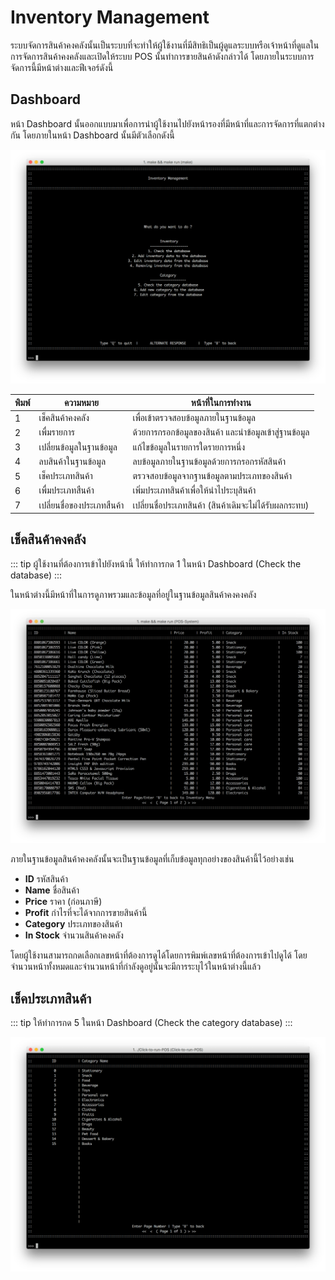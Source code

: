 # Inventory Management
ระบบจัดการสินค้าคงคลังนั้นเป็นระบบที่จะทำให้ผู้ใช้งานที่มีสิทธิเป็นผู้ดูแลระบบหรือเจ้าหน้าที่ดูแลในการจัดการสินค้าคงคลังและเปิดให้ระบบ POS นั้นทำการขายสินค้าดังกล่าวได้ โดยภายในระบบการจัดการนี้มีหน้าต่างและฟีเจอร์ดังนี้

## Dashboard
หน้า Dashboard นั้นออกแบบมาเพื่อการนำผู้ใช้งานไปยังหน้ารองที่มีหน้าที่และการจัดการที่แตกต่างกัน โดยภายในหน้า Dashboard นั้นมีตัวเลือกดังนี้

![](docs/compro-project/feature/inventory/src/inventory-interface.png)

| พิมพ์ | ความหมาย             | หน้าที่ในการทำงาน                              |
| --- | -------------------- | ------------------------------------------ |
| 1   | เช็คสินค้าคงคลัง         | เพื่อเข้าตรวจสอบข้อมูลภายในฐานข้อมูล              |
| 2   | เพื่มรายการ            | ด้วยการกรอกข้อมูลของสินค้า และนำข้อมูลเข้าสู่ฐานข้อมูล  |
| 3   | เปลี่ยนข้อมูลในฐานข้อมูล   | แก้ไขข้อมูลในรายการใดรายการหนึ่ง                |
| 4   | ลบสินค้าในฐานข้อมูล      | ลบข้อมูลภายในฐานข้อมูลด้วยการกรอกรหัสสินค้า        |
| 5   | เช็คประเภทสินค้า        | ตรวจสอบข้อมูลจากฐานข้อมูลตามประเภทของสินค้า      |
| 6   | เพื่มประเภทสืนค้า        | เพิ่มประเภทสินค้าเพื่อให้นำไประบุสินค้า               |
| 7   | เปลี่ยนชื่อของประเภทสืนค้า | เปลี่ยนชื่อประเภทสินค้า (สินค้าเดิมจะไม่ได้รับผลกระทบ) |

## เช็คสินค้าคงคลัง
::: tip
ผู้ใช้งานที่ต้องการเข้าไปยังหน้านี้
ให้ทำการกด 1 ในหน้า Dashboard (Check the database)
:::

ในหน้าต่างนี้มีหน้าที่ในการดูภาพรวมและข้อมูลที่อยู่ในฐานข้อมูลสินค้าคงคงคลัง

![](./src/inventory-database.png)

ภายในฐานข้อมูลสินค้าคงคลังนั้นจะเป็นฐานข้อมูลที่เก็บข้อมูลทุกอย่างของสินค้านี้ไว้อย่างเช่น

- **ID** รหัสสินค้า
- **Name** ชื่อสินค้า
- **Price** ราคา (ก่อนภาษี)
- **Profit** กำไรที่จะได้จากการขายสินค้านี้
- **Category** ประเภทของสินค้า
- **In Stock** จำนวนสินค้าคงคลัง

โดยผู้ใช้งานสามารถกดเลือกเลขหน้าที่ต้องการดูได้โดยการพิมพ์เลขหน้าที่ต้องการเข้าไปดูได้ โดยจำนวนหน้าทั้งหมดและจำนวนหน้าที่กำลังดูอยู่นั้นจะมีการระบุไว้ในหน้าต่างนี้แล้ว

## เช็คประเภทสินค้า
::: tip
ให้ทำการกด 5 ในหน้า Dashboard (Check the category database)
:::

![](./src/category-database.png)
